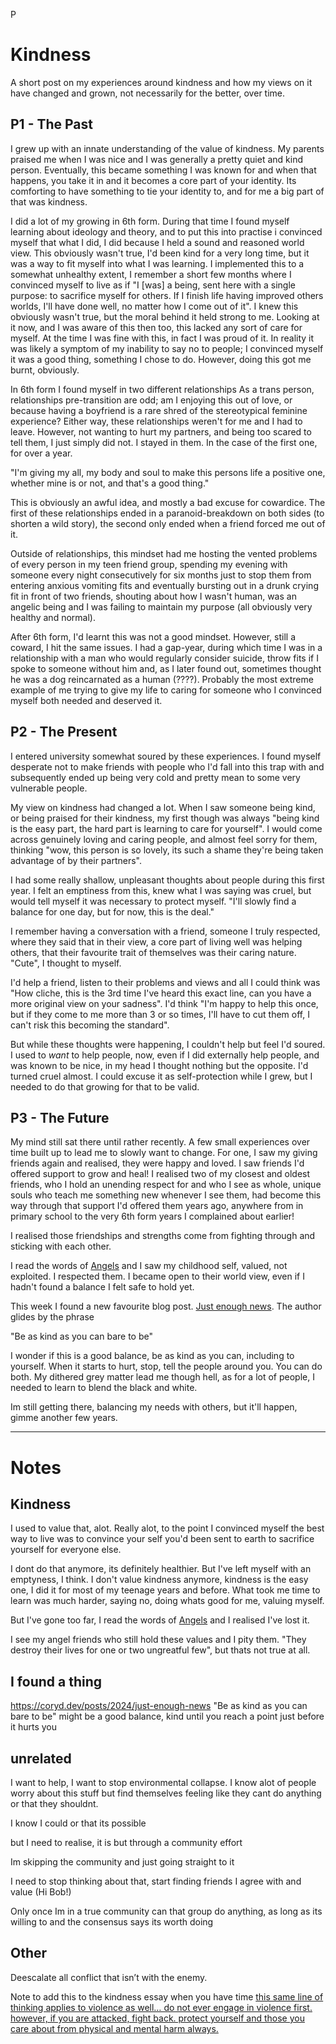 P
# Kindness
A short post on my experiences around kindness and how my views on it have changed and grown, not necessarily for the better, over time.

## P1 - The Past
I grew up with an innate understanding of the value of kindness. My parents praised me when I was nice and I was generally a pretty quiet and kind person. Eventually, this became something I was known for and when that happens, you take it in and it becomes a core part of your identity. Its comforting to have something to tie your identity to, and for me a big part of that was kindness.

I did a lot of my growing in 6th form. During that time I found myself learning about ideology and theory, and to put this into practise i convinced myself that what I did, I did because I held a sound and reasoned world view. This obviously wasn't true, I'd been kind for a very long time, but it was a way to fit myself into what I was learning. I implemented this to a somewhat unhealthy extent, I remember a short few months where I convinced myself to live as if "I [was] a being, sent here with a single purpose: to sacrifice myself for others. If I finish life having improved others worlds, I'll have done well, no matter how I come out of it". I knew this obviously wasn't true, but the moral behind it held strong to me. Looking at it now, and I was aware of this then too, this lacked any sort of care for myself. At the time I was fine with this, in fact I was proud of it. In reality it was likely a symptom of my inability to say no to people; I convinced myself it was a good thing, something I chose to do. However, doing this got me burnt, obviously.

In 6th form I found myself in two different relationships As a trans person, relationships pre-transition are odd; am I enjoying this out of love, or because having a boyfriend is a rare shred of the stereotypical feminine experience? Either way, these relationships weren't for me and I had to leave. However, not wanting to hurt my partners, and being too scared to tell them, I just simply did not. I stayed in them. In the case of the first one, for over a year.

"I'm giving my all, my body and soul to make this persons life a positive one, whether mine is or not, and that's a good thing."

This is obviously an awful idea, and mostly a bad excuse for cowardice. The first of these relationships ended in a paranoid-breakdown on both sides (to shorten a wild story), the second only ended when a friend forced me out of it.

Outside of relationships, this mindset had me hosting the vented problems of every person in my teen friend group, spending my evening with someone every night consecutively for six months just to stop them from entering anxious vomiting fits and eventually bursting out in a drunk crying fit in front of two friends, shouting about how I wasn't human, was an angelic being and I was failing to maintain my purpose (all obviously very healthy and normal).

After 6th form, I'd learnt this was not a good mindset. However, still a coward, I hit the same issues. I had a gap-year, during which time I was in a relationship with a man who would regularly consider suicide, throw fits if I spoke to someone without him and, as I later found out, sometimes thought he was a dog reincarnated as a human (????). Probably the most extreme example of me trying to give my life to caring for someone who I convinced myself both needed and deserved it.

## P2 - The Present
I entered university somewhat soured by these experiences. I found myself desperate not to make friends with people who I'd fall into this trap with and subsequently ended up being very cold and pretty mean to some very vulnerable people.

My view on kindness had changed a lot. When I saw someone being kind, or being praised for their kindness, my first though was always "being kind is the easy part, the hard part is learning to care for yourself". I would come across genuinely loving and caring people, and almost feel sorry for them, thinking "wow, this person is so lovely, its such a shame they're being taken advantage of by their partners".

I had some really shallow, unpleasant thoughts about people during this first year. I felt an emptiness from this, knew what I was saying was cruel, but would tell myself it was necessary to protect myself. "I'll slowly find a balance for one day, but for now, this is the deal."

I remember having a conversation with a friend, someone I truly respected, where they said that in their view, a core part of living well was helping others, that their favourite trait of themselves was their caring nature. "Cute", I thought to myself.

I'd help a friend, listen to their problems and views and all I could think was "How cliche, this is the 3rd time I've heard this exact line, can you have a more original view on your sadness". I'd think "I'm happy to help this once, but if they come to me more than 3 or so times, I'll have to cut them off, I can't risk this becoming the standard".

But while these thoughts were happening, I couldn't help but feel I'd soured. I used to *want* to help people, now, even if I did externally help people, and was known to be nice, in my head I thought nothing but the opposite. I'd turned cruel almost. I could excuse it as self-protection while I grew, but I needed to do that growing for that to be valid.

## P3 - The Future
My mind still sat there until rather recently. A few small experiences over time built up to lead me to slowly want to change. For one, I saw my giving friends again and realised, they were happy and loved. I saw friends I'd offered support to grow and heal! I realised two of my closest and oldest friends, who I hold an unending respect for and who I see as whole, unique souls who teach me something new whenever I see them, had become this way through that support I'd offered them years ago, anywhere from in primary school to the very 6th form years I complained about earlier!

I realised those friendships and strengths come from fighting through and sticking with each other.

I read the words of [An](https://ninecoffees.blog/on-the-eyes/)[gels](https://ninecoffees.blog/lets-do-laundry-together-goodbye-cohost/) and I saw my childhood self, valued, not exploited. I respected them. I became open to their world view, even if I hadn't found a balance I felt safe to hold yet.

This week I found a new favourite blog post. [Just enough news](https://coryd.dev/posts/2024/just-enough-news). The author glides by the phrase

"Be as kind as you can bare to be"

I wonder if this is a good balance, be as kind as you can, including to yourself. When it starts to hurt, stop, tell the people around you. You can do both. My dithered grey matter lead me though hell, as for a lot of people, I needed to learn to blend the black and white.

Im still getting there, balancing my needs with others, but it'll happen, gimme another few years.



-------
# Notes

## Kindness
I used to value that, alot. Really alot, to the point I convinced myself the best way to live was to convince your self you'd been sent to earth to sacrifice yourself for everyone else.

I dont do that anymore, its definitely healthier. But I've left myself with an emptyness, I think. I don't value kindness anymore, kindness is the easy one, I did it for most of my teenage years and before. What took me time to learn was much harder, saying no, doing whats good for me, valuing myself.

But I've gone too far, I read the words of [An](https://ninecoffees.blog/on-the-eyes/)[gels](https://ninecoffees.blog/lets-do-laundry-together-goodbye-cohost/) and I realised I've lost it. 

I see my angel friends who still hold these values and I pity them. "They destroy their lives for one or two ungreatful few", but thats not true at all.

## I found a thing
https://coryd.dev/posts/2024/just-enough-news
"Be as kind as you can bare to be" might be a good balance, kind until you reach a point just before it hurts you
## unrelated
I want to help, I want to stop environmental collapse. I know alot of people worry about this stuff but find themselves feeling like they cant do anything or that they shouldnt.

I know I could or that its possible

but I need to realise, it is but through a community effort

Im skipping the community and just going straight to it

I need to stop thinking about that, start finding friends I agree with and value (Hi Bob!)

Only once Im in a true community can that group do anything, as long as its willing to and the consensus says its worth doing

## Other
Deescalate all conflict that isn’t with the enemy.

Note to add this to the kindness essay when you have time
[this same line of thinking applies to violence as well… do not ever engage in violence first. however, if you are attacked, fight back. protect yourself and those you care about from physical and mental harm always.](https://elenafortune.com/manifesto)